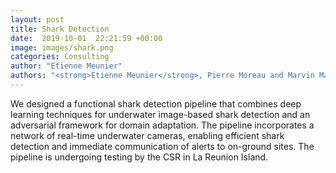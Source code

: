 ```yaml
---
layout: post
title: Shark Detection
date:  2019-10-01  22:21:59 +00:00
image: images/shark.png
categories: Consulting
author: "Etienne Meunier"
authors: "<strong>Etienne Meunier</strong>, Pierre Moreau and Marvin Martin"
---
```

We designed a functional shark detection pipeline that combines deep learning techniques for underwater image-based shark detection and an adversarial framework for domain adaptation. The pipeline incorporates a network of real-time underwater cameras, enabling efficient shark detection and immediate communication of alerts to on-ground sites. The pipeline is undergoing testing by the CSR in La Reunion Island.

